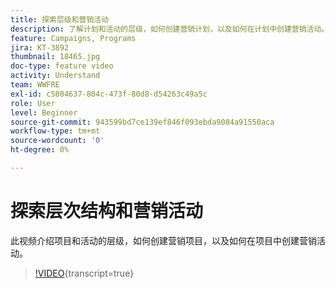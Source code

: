 ```yaml
---
title: 探索层级和营销活动
description: 了解计划和活动的层级，如何创建营销计划，以及如何在计划中创建营销活动。
feature: Campaigns, Programs
jira: KT-3892
thumbnail: 18465.jpg
doc-type: feature video
activity: Understand
team: WWFRE
exl-id: c5804637-804c-473f-80d8-d54263c49a5c
role: User
level: Beginner
source-git-commit: 943599bd7ce139ef846f093ebda9084a91550aca
workflow-type: tm+mt
source-wordcount: '0'
ht-degree: 0%

---
```


# 探索层次结构和营销活动

此视频介绍项目和活动的层级，如何创建营销项目，以及如何在项目中创建营销活动。

>[!VIDEO](https://video.tv.adobe.com/v/38389?learn=on&captions=chi_hans){transcript=true}

